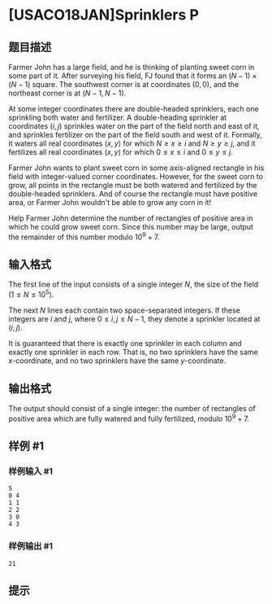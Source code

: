 # [USACO18JAN]Sprinklers P

## 题目描述

Farmer John has a large field, and he is thinking of planting sweet corn in some part of it. After surveying his field, FJ found that it forms an $(N-1) \times (N-1)$ square. The southwest corner is at coordinates $(0,0)$, and the northeast corner is at $(N-1,N-1)$.

At some integer coordinates there are double-headed sprinklers, each one sprinkling both water and fertilizer. A double-heading sprinkler at coordinates $(i,j)$ sprinkles water on the part of the field north and east of it, and sprinkles fertilizer on the part of the field south and west of it. Formally, it waters all real coordinates $(x,y)$ for which $N \geq x \geq i$ and $N \geq y \geq j$, and it fertilizes all real coordinates $(x,y)$ for which $0 \leq x \leq i$ and $0 \leq y \leq j$.


Farmer John wants to plant sweet corn in some axis-aligned rectangle in his field with integer-valued corner coordinates. However, for the sweet corn to grow, all points in the rectangle must be both watered and fertilized by the double-headed sprinklers. And of course the rectangle must have positive area, or Farmer John wouldn't be able to grow any corn in it!


Help Farmer John determine the number of rectangles of positive area in which he could grow sweet corn. Since this number may be large, output the remainder of this number modulo $10^9 + 7$.


## 输入格式

The first line of the input consists of a single integer $N$, the size of the field ($1 \leq N \leq 10^5$).

The next $N$ lines each contain two space-separated integers. If these integers are $i$ and $j$, where $0 \leq i,j \leq N-1$, they denote a sprinkler located at $(i,j)$.


It is guaranteed that there is exactly one sprinkler in each column and exactly one sprinkler in each row. That is, no two sprinklers have the same $x$-coordinate, and no two sprinklers have the same $y$-coordinate.


## 输出格式

The output should consist of a single integer: the number of rectangles of positive area which are fully watered and fully fertilized, modulo $10^9 + 7$.


## 样例 #1

### 样例输入 #1
```
5
0 4
1 1
2 2
3 0
4 3
```

### 样例输出 #1

```
21
```

## 提示


